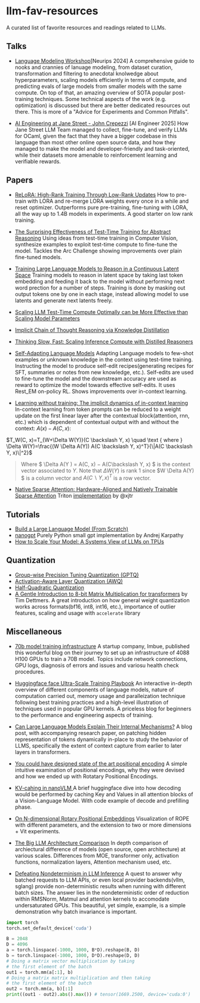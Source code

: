 # llm-fav-resources

A curated list of favorite resources and readings related to LLMs.

## Talks

- [Language Modeling Workshop](https://docs.google.com/presentation/d/179dpzWSQ9G7EAUlvaJdeE0av9PLuk9Rl33nfhHSJ4xI/edit#slide=id.g30a4c7e9678_0_0)[Neurips 2024]
  A comprehensive guide to nooks and crannies of lanuage modeling, from dataset curation, transformation and filtering to anecdotal knolwedge about hyperparameters, scaling models efficiently in terms of compute, and predicting evals of large models from smaller models with the same compute. On top of that, an amazing overview of SOTA popular post-training techniques. Some technical aspects of the work (e.g. optimization) is discussed but there are better dedicated resources out there. This is more of a "Advice for Experiments and Common Pitfalls".

- [AI Engineering at Jane Street - John Crepezzi](https://www.youtube.com/watch?v=0ML7ZLMdcl4&pp=ygUXYWkgZW5naW5lZXIgamFuZSBzdHJlZXQ%3D) [AI Engineer 2025]
  How Jane Street LLM Team managed to collect, fine-tune, and verify LLMs for OCaml, given the fact that they have a bigger codebase in this language than most other online open source data, and how they managed to make the model and developer-friendly and task-oriented, while their datasets more amenable to reinforcement learning and verifiable rewards.

## Papers

- [ReLoRA: High-Rank Training Through
  Low-Rank Updates](https://arxiv.org/pdf/2307.05695) How to pre-train with LORA and re-merge LORA weights every once in a while and reset optimizer. Outperforms pure pre-training, fine-tuning with LORA, all the way up to 1.4B models in experiments. A good starter on low rank training.
- [The Surprising Effectiveness of
  Test-Time Training for Abstract Reasoning](https://ekinakyurek.github.io/papers/ttt.pdf) Using ideas from test-time training in Computer Vision, synthesize examples to exploit test-time compute to fine-tune the model. Tackles the Arc Challenge showing improvements over plain fine-tuned models.
- [Training Large Language Models to Reason in a
  Continuous Latent Space](https://arxiv.org/pdf/2412.06769)
  Training models to reason in latent space by taking last token embedding and feeding it back to the model without performing next word prection for a number of steps. Training is done by masking out output tokens one by one in each stage, instead allowing model to use latents and generate next latents freely.
- [Scaling LLM Test-Time Compute Optimally can be More Effective than Scaling Model Parameters
  ](https://arxiv.org/abs/2408.03314)

- [Implicit Chain of Thought Reasoning via Knowledge Distillation](https://arxiv.org/abs/2311.01460)

- [Thinking Slow, Fast:
  Scaling Inference Compute with Distilled Reasoners](https://arxiv.org/pdf/2502.20339)

- [Self-Adapting Language Models](https://arxiv.org/pdf/2506.10943)
  Adapting Language models to few-shot examples or unknown knowledge in the context using test-time training. Instructing the model to produce self-edit recipes(generating recipes for SFT, summaries or notes from new knowledge, etc.). Self-edits are used to fine-tune the model and the downstream accuracy are used as reward to optimize the model towards effective self-edits. It uses Rest_EM on-policy RL. Shows improvements over in-context learning.

- [Learning without training: The implicit dynamics of in-context learning](https://arxiv.org/pdf/2507.16003)
  In-context learning from token prompts can be reduced to a weight update on the first linear layer after the contextual block(attention, rnn, etc.) which is dependent of contextual output with and without the context: $A(x) - A(C,x)$:

$T_W(C, x)=T_{W+\Delta W(Y)}(C \backslash Y, x) \quad \text { where } \Delta W(Y)=\frac{(W \Delta A(Y)) A(C \backslash Y, x)^T}{\|A(C \backslash Y, x)\|^2}$

> Where $ \Delta A(Y ) = A(C, x) − A(C\backslash Y, x) $ is the context vector associated to $Y$. Note that $\Delta W(Y)$ is rank 1 since $W \Delta A(Y) $ is a column vector and $A(C\backslash Y,x)^T$ is a row vector.

- [Native Sparse Attention: Hardware-Aligned and Natively Trainable Sparse Attention](https://arxiv.org/abs/2502.11089)
  Triton [implementation](https://github.com/Noumena-Network/NSA-Test) by @xjtr

## Tutorials

- [Build a Large Language Model (From Scratch)](https://github.com/rasbt/LLMs-from-scratch)
- [nanogpt](https://github.com/karpathy/nanoGPT) Purely Python small gpt implementation by Andrej Karpathy
- [How to Scale Your Model: A Systems View of LLMs on TPUs](https://jax-ml.github.io/scaling-book/)

## Quantization

- [Group-wise Precision Tuning Quantization (GPTQ)](https://arxiv.org/abs/2210.17323)
- [Activation-Aware Layer Quantization (AWQ) ](https://arxiv.org/abs/2306.00978)
- [Half-Quadratic Quantization](https://mobiusml.github.io/hqq_blog/)
- [A Gentle Introduction to 8-bit Matrix Multiplication for transformers](https://huggingface.co/blog/hf-bitsandbytes-integration) by Tim Dettmers. A great introduction on how general weight quantization works across formats(bf16, int8, int16, etc.), importance of outlier features, scaling and usage with `accelerate` library

## Miscellaneous

- [70b model training infrastructure](https://imbue.com/research/70b-infrastructure/) A startup company, Imbue, published this wonderful blog on their journey to set up an infrastructure of 4088 H100 GPUs to train a 70B model. Topics include network connections, GPU logs, diagnosis of errors and issues and variosu health check procedures.
- [Huggingface face Ultra-Scale Training Playbook](https://huggingface.co/spaces/nanotron/ultrascale-playbook) An interactive in-depth overview of different components of language models, nature of computation carried out, memory usage and paralleization technique following best training practices and a high-level illustration of techniques used in popular GPU kernels. A priceless blog for beginners to the performance and engineering aspects of training.
- [Can Large Language Models Explain Their Internal Mechanisms?](https://pair.withgoogle.com/explorables/patchscopes/) A blog post, with accompanying research paper, on patching hidden representation of tokens dynamically in-place to study the behavior of LLMS, specifically the extent of context capture from earlier to later layers in transformers.

- [You could have designed state of the art positional encoding](https://huggingface.co/blog/designing-positional-encoding) A simple intuitive examination of positional encodings, why they were devised and how we ended up with Rotatary Positional Encodings.

- [KV-cahing in nanoVLM ](https://huggingface.co/blog/kv-cache) A brief huggingface dive into how decoding would be performed by caching Key and Values in all attention blocks of a Vision-Language Model. With code example of decode and prefilling phase.

- [On N-dimensional Rotary Positional Embeddings](https://jerryxio.ng/posts/nd-rope/) Visualization of ROPE with different parameters, and the extension to two or more dimensions + Vit experiments.

- [The Big LLM Architecture Comparison](https://magazine.sebastianraschka.com/p/the-big-llm-architecture-comparison)
  In depth comparison of archiectural difference of models (open source, open architecture) at various scales. Differences from MOE, transformer only, activation functions, normalization layers, Attention mechanism used, etc.

- [Defeating Nondeterminism in LLM Inference](https://thinkingmachines.ai/blog/defeating-nondeterminism-in-llm-inference/) A quest to answer why batched requests to LLM APIs, or even local provider backends(vllm, sglang) provide non-deterministic results when running with different batch sizes. The answer lies in the nondeterministic order of reduction within RMSNorm, Matmul and attention kernels to accomodate undersaturated GPUs. This beautiful, yet simple, example, is a simple demonstration why batch invariance is important.

```python
import torch
torch.set_default_device('cuda')

B = 2048
D = 4096
a = torch.linspace(-1000, 1000, B*D).reshape(B, D)
b = torch.linspace(-1000, 1000, D*D).reshape(D, D)
# Doing a matrix vector multiplication by taking
# the first element of the batch
out1 = torch.mm(a[:1], b)
# Doing a matrix matrix multiplication and then taking
# the first element of the batch
out2 = torch.mm(a, b)[:1]
print((out1 - out2).abs().max()) # tensor(1669.2500, device='cuda:0')
```
